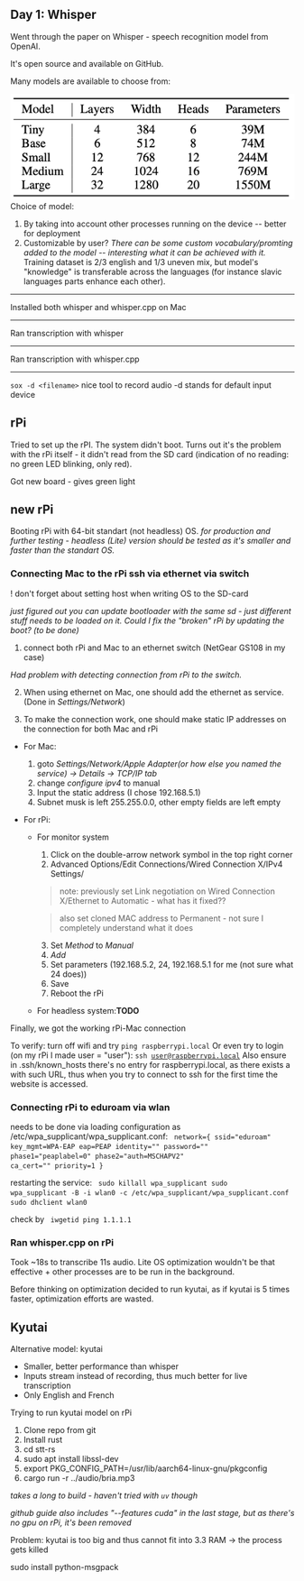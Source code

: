 ## Day 1: Whisper
Went through the paper on Whisper - speech recognition model from OpenAI.

It's open source and available on GitHub.

Many models are available to choose from:

![Models](week1.1.png)
Choice of model:
1. By taking into account other processes running on the device -- better for deployment
2. Customizable by user?
<i>There can be some custom vocabulary/promting added to the model -- interesting what it can be achieved with it.</i>
Training dataset is 2/3 english and 1/3 uneven mix, but model's "knowledge" is transferable across the languages (for instance slavic languages parts enhance each other).
***
Installed both whisper and whisper.cpp on Mac
***
Ran transcription with whisper
***
Ran transcription with whisper.cpp
***

<code>sox -d \<filename\></code>
nice tool to record audio
-d stands for default input device

## rPi


Tried to set up the rPI. The system didn't boot. Turns out it's the problem with the rPi itself - it didn't read from the SD card (indication of no reading: no green LED blinking, only red).

Got new board - gives green light

## new rPi

Booting rPi with 64-bit standart (not headless) OS.
<i>for production and further testing - headless (Lite) version should be tested as it's smaller and faster than the standart OS.</i>

### Connecting Mac to the rPi ssh via ethernet via switch
! don't forget about setting host when writing OS to the SD-card

<i>just figured out you can update bootloader with the same sd - just different stuff needs to be loaded on it. Could I fix the "broken" rPi by updating the boot? (to be done)</i>

1. connect both rPi and Mac to an ethernet switch (NetGear GS108 in my case)

<i>Had problem with detecting connection from rPi to the switch.</i>

2. When using ethernet on Mac, one should add the ethernet as service. (Done in *Settings/Network*)

3. To make the connection work, one should make static IP addresses on the connection for both Mac and rPi

* For Mac:
  1. goto *Settings/Network/Apple Adapter(or how else you named the service) -> Details -> TCP/IP tab*
  2. change *configure ipv4* to manual
  3. Input the static address (I chose 192.168.5.1)
  4. Subnet musk is left 255.255.0.0, other empty fields are left empty

* For rPi:
  * For monitor system
    1. Click on the double-arrow network symbol in the top right corner
    2. Advanced Options/Edit Connections/Wired Connection X/IPv4 Settings/
    > note: previously set Link negotiation on Wired Connection X/Ethernet to Automatic - what has it fixed??

    > also set cloned MAC address to Permanent - not sure I completely understand what it does
    3. Set *Method* to *Manual*
    4. *Add*
    5. Set parameters (192.168.5.2, 24, 192.168.5.1 for me (not sure what 24 does))
    6. Save
    7. Reboot the rPi

  * For headless system:**TODO**

Finally, we got the working rPi-Mac connection

To verify: turn off wifi and try
<code>ping raspberrypi.local</code>
Or even try to login (on my rPi I made user = "user"):
<code>ssh user@raspberrypi.local</code>
Also ensure in .ssh/known_hosts there's no entry for raspberrypi.local, as there exists a  with such URL, thus when you try to connect to ssh for the first time the website is accessed.

### Connecting rPi to eduroam via wlan

needs to be done via loading configuration as /etc/wpa_supplicant/wpa_supplicant.conf:
<code>
network={
  ssid="eduroam"
  key_mgmt=WPA-EAP
  eap=PEAP
  identity="<token name>"
  password="<password>"
  phase1="peaplabel=0"
  phase2="auth=MSCHAPV2"
  ca_cert="<pathToCertificate>"
  priority=1
}
</code>

restarting the service:
<code>  sudo killall wpa_supplicant
sudo wpa_supplicant -B -i wlan0 -c /etc/wpa_supplicant/wpa_supplicant.conf
sudo dhclient wlan0
</code>

check by
<code>
iwgetid
ping 1.1.1.1
</code>


### Ran whisper.cpp on rPi

Took ~18s to transcribe 11s audio.
Lite OS optimization wouldn't be that effective + other processes are to be run in the background.

Before thinking on optimization decided to run kyutai, as if kyutai is 5 times faster, optimization efforts are wasted.

## Kyutai

Alternative model: kyutai

* Smaller, better performance than whisper
* Inputs stream instead of recording, thus much better for live transcription
* Only English and French

Trying to run kyutai model on rPi

<ol>
<li> Clone repo from git
<li> Install rust
<li> cd stt-rs
<li> sudo apt install libssl-dev
<li> export PKG_CONFIG_PATH=/usr/lib/aarch64-linux-gnu/pkgconfig
<li> cargo run -r ../audio/bria.mp3
</ol>
<i>takes a long to build - haven't tried with <code>uv</code> though </i>

<i> github guide also includes "--features cuda" in the last stage, but as there's no gpu on rPi, it's been removed </i>

Problem: kyutai is too big and thus cannot fit into 3.3 RAM -> the process gets killed

sudo install python-msgpack
